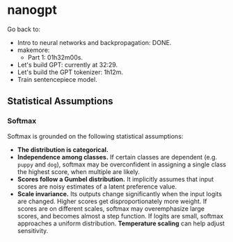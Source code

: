 # nanogpt

Go back to:

- Intro to neural networks and backpropagation: DONE.
- makemore:
  - Part 1: 01h32m00s.
- Let's build GPT: currently at 32:29.
- Let's build the GPT tokenizer: 1h12m.
- Train sentencepiece model.

## Statistical Assumptions

### Softmax

Softmax is grounded on the following statistical assumptions:

- **The distribution is categorical.**
- **Independence among classes.** If certain classes are dependent (e.g. `puppy` and `dog`), softmax may be overconfident in assigning a single class the highest score, when multiple are likely.
- **Scores follow a Gumbel distribution.** It implicitly assumes that input scores are noisy estimates of a latent preference value.
- **Scale invariance.** Its outputs change significantly when the input logits are changed. Higher scores get disproportionately more weight. If scores are on different scales, softmax may overemphasize large scores, and becomes almost a step function. If logits are small, softmax approaches a uniform distribution. **Temperature scaling** can help adjust sensitivity.
